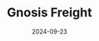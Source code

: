 ---  
layout: startup_page  
title: "Gnosis Freight"  
id: "gnosisfreight.com"  
permalink: "/gnosisfreightgnosisfreight.com09232024/"  
website: "https://www.gnosisfreight.com/"  
funding_round: "Strategic Growth Investment"  
funding_amount: ""  
investors: "Vista Equity Partners"  
about: "Gnosis Freight provides supply chain visibility and execution software through its Container Lifecycle Management® (CLM) platform. The platform uses a proprietary container tracking engine, Marlo®, to offer complete and timely insights into container lifecycles, improving logistics collaboration and efficiency. This helps customers achieve immediate ROI by digitizing their shipping container operations."  
markets: "Supply Chain, Logistics, Software, Enterprise Software, SaaS, Supply Chain Management, Freight Service"  
hq: "Charleston, South Carolina, United States"  
founded_year: "2017"  
linkedin: "https://www.linkedin.com/company/gnosis-freight/"  
twitter: "https://x.com/GnosisFreight"  
instagram: ""  
facebook: "https://www.facebook.com/gnosisfreight"  
crunchbase: "https://www.crunchbase.com/organization/gnosis-freight"  
pitchbook: "https://pitchbook.com/profiles/company/490722-04"  

date_display: "23-Sep-2024"  
date: "2024-09-23"

# SEO Optimization  
meta_title: "Gnosis Freight - Strategic Growth Investment"  
meta_description: "Gnosis Freight, Gnosis Freight provides supply chain visibility and execution software through its Container Lifecycle Management® (CLM) platform. The platform uses a..."  
meta_keywords: "Gnosis Freight, Supply Chain, Logistics, Software, Enterprise Software, SaaS, Supply Chain Management, Freight Service, Strategic Growth Investment funding"  
canonical_url: "https://startup.projectstartups.com/gnosisfreightgnosisfreight.com09232024/"  
---